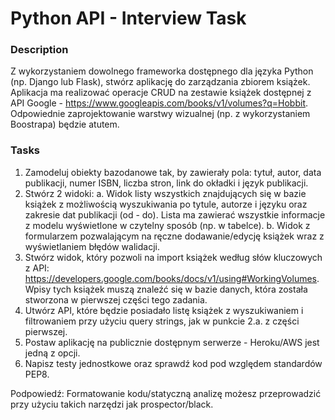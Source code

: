# Python API - Interview Task
### Description
Z wykorzystaniem dowolnego frameworka dostępnego dla języka Python (np. Django lub Flask), stwórz aplikację do zarządzania zbiorem książek. Aplikacja ma realizować operacje CRUD na zestawie książek dostępnej z API Google - ​https://www.googleapis.com/books/v1/volumes?q=Hobbit​. Odpowiednie zaprojektowanie warstwy wizualnej (np. z wykorzystaniem Boostrapa) będzie atutem.  

### Tasks
1. Zamodeluj obiekty bazodanowe tak, by zawierały pola: ​tytuł, autor, data publikacji, numer ISBN, liczba stron, link do okładki i język publikacji​.  
2. Stwórz 2 widoki: 
   a. Widok listy wszystkich znajdujących się w bazie książek z możliwością wyszukiwania po tytule, autorze i języku oraz zakresie dat publikacji (od - do). Lista ma zawierać wszystkie informacje z modelu wyświetlone w czytelny                sposób (np. w tabelce). 
   b. Widok z formularzem pozwalającym na ręczne dodawanie/edycję książek wraz z wyświetlaniem błędów walidacji. 
3. Stwórz widok, który pozwoli na import książek według słów kluczowych z API: https://developers.google.com/books/docs/v1/using#WorkingVolumes​. Wpisy tych książek muszą znaleźć się w ​bazie danych, która została stworzona w pierwszej części tego zadania. 
4. Utwórz API, które będzie posiadało listę książek z wyszukiwaniem i filtrowaniem przy użyciu query strings, jak w punkcie 2.a. z części pierwszej. 
5. Postaw aplikację na publicznie dostępnym serwerze - Heroku/AWS jest jedną z opcji. 
6. Napisz testy jednostkowe oraz sprawdź kod pod względem standardów ​PEP8​. 

Podpowiedź:
Formatowanie kodu/statyczną analizę możesz przeprowadzić przy użyciu takich narzędzi jak prospector/black.